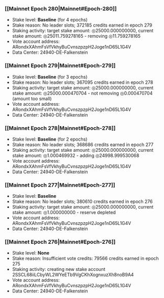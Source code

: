 ### [[Mainnet Epoch 280|Mainnet#Epoch-280]]
* Stake level: **Baseline** (for 4 epochs)
* Stake reason: No leader slots; 372185 credits earned in epoch 279
* Staking activity: target stake amount: ◎25000.000000000, current stake amount: ◎25011.759278165 - removing ◎11.759278165
* Vote account address: ARondxXAhmFsVfVkhyBuCvnszpzpH2Joge1nD65L1G4V
* Data Center: 24940-DE-Falkenstein
### [[Mainnet Epoch 279|Mainnet#Epoch-279]]
* Stake level: **Baseline** (for 3 epochs)
* Stake reason: No leader slots; 367095 credits earned in epoch 278
* Staking activity: target stake amount: ◎25000.000000000, current stake amount: ◎25000.000470704 - not removing ◎0.000470704 (amount too small)
* Vote account address: ARondxXAhmFsVfVkhyBuCvnszpzpH2Joge1nD65L1G4V
* Data Center: 24940-DE-Falkenstein
### [[Mainnet Epoch 278|Mainnet#Epoch-278]]
* Stake level: **Baseline** (for 2 epochs)
* Stake reason: No leader slots; 368686 credits earned in epoch 277
* Staking activity: target stake amount: ◎25000.000000000, current stake amount: ◎1.000469932 - adding ◎24998.999530068
* Vote account address: ARondxXAhmFsVfVkhyBuCvnszpzpH2Joge1nD65L1G4V
* Data Center: 24940-DE-Falkenstein
### [[Mainnet Epoch 277|Mainnet#Epoch-277]]
* Stake level: **Baseline**
* Stake reason: No leader slots; 380610 credits earned in epoch 276
* Staking activity: target stake amount: ◎25000.000000000, current stake amount: ◎1.000000000 - reserve depleted
* Vote account address: ARondxXAhmFsVfVkhyBuCvnszpzpH2Joge1nD65L1G4V
* Data Center: 24940-DE-Falkenstein
### [[Mainnet Epoch 276|Mainnet#Epoch-276]]
* Stake level: **None**
* Stake reason: Insufficient vote credits: 79566 credits earned in epoch 275
* Staking activity: creating new stake account 2SSCL68iiLCbyWL2WYeETb9VgCKhXognxuzXh8noB9A4
* Vote account address: ARondxXAhmFsVfVkhyBuCvnszpzpH2Joge1nD65L1G4V
* Data Center: 24940-DE-Falkenstein